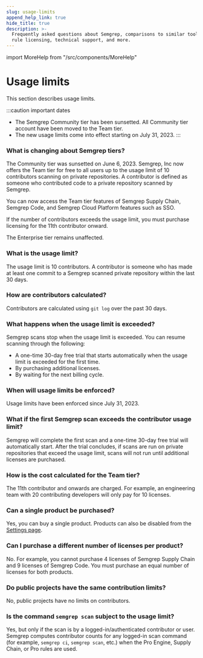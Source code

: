 ```yaml
---
slug: usage-limits
append_help_link: true
hide_title: true
description: >-
  Frequently asked questions about Semgrep, comparisons to similar tools,
  rule licensing, technical support, and more.
---
```


import MoreHelp from "/src/components/MoreHelp"

# Usage limits

This section describes usage limits.

:::caution important dates
* The Semgrep Community tier has been sunsetted. All Community tier account have been moved to the Team tier.
* The new usage limits come into effect starting on July 31, 2023.
:::

### What is changing about Semgrep tiers?

The Community tier was sunsetted on June 6, 2023. Semgrep, Inc now offers the Team tier for free to all users up to the usage limit of 10 contributors scanning on private repositories. A contributor is defined as someone who contributed code to a private repository scanned by Semgrep.

You can now access the Team tier features of Semgrep Supply Chain, Semgrep Code, and Semgrep Cloud Platform features such as SSO.

If the number of contributors exceeds the usage limit, you must purchase licensing for the 11th contributor onward.

The Enterprise tier remains unaffected.

### What is the usage limit?

The usage limit is 10 contributors. A contributor is someone who has made at least one commit to a Semgrep scanned private repository within the last 30 days.

### How are contributors calculated?

Contributors are calculated using `git log` over the past 30 days.

### What happens when the usage limit is exceeded?

Semgrep scans stop when the usage limit is exceeded. You can resume scanning through the following:

* A one-time 30-day free trial that starts automatically when the usage limit is exceeded for the first time.
* By purchasing additional licenses.
* By waiting for the next billing cycle.

### When will usage limits be enforced?

Usage limits have been enforced since July 31, 2023.

### What if the first Semgrep scan exceeds the contributor usage limit?

Semgrep will complete the first scan and a one-time 30-day free trial will automatically start. After the trial concludes, if scans are run on private repositories that exceed the usage limit, scans will not run until additional licenses are purchased.

### How is the cost calculated for the Team tier?

The 11th contributor and onwards are charged. For example, an engineering team with 20 contributing developers will only pay for 10 licenses.

### Can a single product be purchased?

Yes, you can buy a single product. Products can also be disabled from the [Settings page](https://semgrep.dev/orgs/-/settings).

### Can I purchase a different number of licenses per product?

No. For example, you cannot purchase 4 licenses of Semgrep Supply Chain and 9 licenses of Semgrep Code. You must purchase an equal number of licenses for both products.

### Do public projects have the same contribution limits?

No, public projects have no limits on contributors.

### Is the command `semgrep scan` subject to the usage limit?

Yes, but only if the scan is by a logged-in/authenticated contributor or user. Semgrep computes contributor counts for any logged-in scan command (for example, `semgrep ci`, `semgrep scan`, etc.) when the Pro Engine, Supply Chain, or Pro rules are used.
